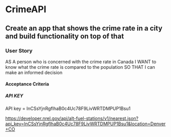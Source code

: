 # CrimeAPI

## Create an app that shows the crime rate in a city and build functionality on top of that

### User Story

AS A person who is concerned with the crime rate in Canada
I WANT to know what the crime rate is compared to the population
SO THAT I can make an informed decision

#### Acceptance Criteria

##### API KEY

API key = lnCSsYjnRgflhaB0c4Uc78F9LivWRTDMPUP1Bsu1

https://developer.nrel.gov/api/alt-fuel-stations/v1/nearest.json?api_key=lnCSsYjnRgflhaB0c4Uc78F9LivWRTDMPUP1Bsu1&location=Denver+CO

